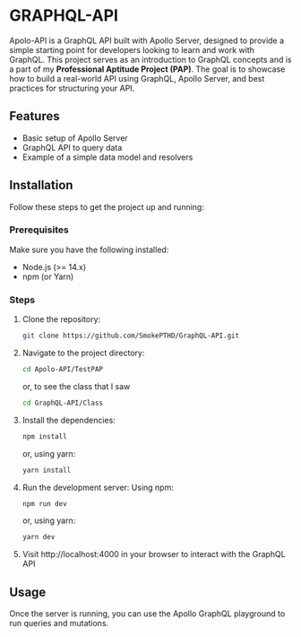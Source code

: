 # GRAPHQL-API

Apolo-API is a GraphQL API built with Apollo Server, designed to provide a simple starting point for developers looking to learn and work with GraphQL. This project serves as an introduction to GraphQL concepts and is a part of my **Professional Aptitude Project (PAP)**. The goal is to showcase how to build a real-world API using GraphQL, Apollo Server, and best practices for structuring your API.

## Features

- Basic setup of Apollo Server
- GraphQL API to query data
- Example of a simple data model and resolvers

## Installation

Follow these steps to get the project up and running:

### Prerequisites

Make sure you have the following installed:

- Node.js (>= 14.x)
- npm (or Yarn)

### Steps

1. Clone the repository:

   ```bash
   git clone https://github.com/SmokePTHD/GraphQL-API.git
   ```

2. Navigate to the project directory:

   ```bash
   cd Apolo-API/TestPAP
   ```

   or, to see the class that I saw

   ```bash
   cd GraphQL-API/Class
   ```

3. Install the dependencies:

   ```bash
   npm install
   ```

   or, using yarn:

   ```bash
   yarn install
   ```

4. Run the development server:
   Using npm:

   ```bash
   npm run dev
   ```

   or, using yarn:

   ```bash
   yarn dev
   ```

5. Visit http://localhost:4000 in your browser to interact with the GraphQL API

## Usage

Once the server is running, you can use the Apollo GraphQL playground to run queries and mutations.
